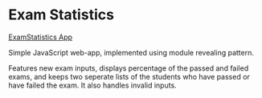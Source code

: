 # Exam Statistics

[ExamStatistics App](https://jelenabircevic.github.io/exam-statistics)

Simple JavaScript web-app, implemented using module revealing pattern.

Features new exam inputs, displays percentage of the passed and failed exams, and keeps two seperate lists of the students who have passed or have failed the exam. It also handles invalid inputs.
